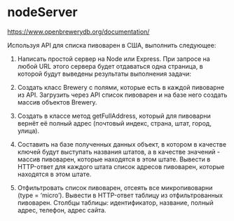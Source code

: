 # nodeServer

https://www.openbrewerydb.org/documentation/

Используя API для списка пивоварен в США, выполнить следующее:

1) Написать простой сервер на Node или Express. При запросе на любой URL этого сервера будет отдаваться одна страница, в которой будут выведены результаты выполнения задачи:

2) Создать класс Brewery с полями, которые есть в каждой пивоварне из API. Загрузить через API список пивоварен и на базе него создать массив объектов Brewery.

3) Создать в классе метод getFullAddress, который для пивоварни вернёт её полный адрес (почтовый индекс, страна, штат, город, улица).

4) Составить на базе полученных данных объект, в котором в качестве ключей будут выступать названия штатов, а в качестве значений - массив пивоварен, которые находятся в этом штате. Вывести в HTTP-ответ для каждого штата список адресов пивоварен, которые находятся в этом штате.

5) Отфильтровать список пивоварен, отсеять все микропивоварни (type = ‘micro’). Вывести в HTTP-ответ таблицу из отфильтрованных пивоварен. Столбцы таблицы: идентификатор, название, полный адрес, телефон, адрес сайта.
